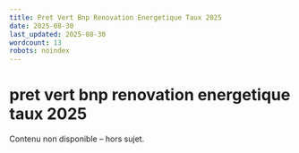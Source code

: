 ```yaml
---
title: Pret Vert Bnp Renovation Energetique Taux 2025
date: 2025-08-30
last_updated: 2025-08-30
wordcount: 13
robots: noindex
---
```


# pret vert bnp renovation energetique taux 2025

Contenu non disponible – hors sujet.
